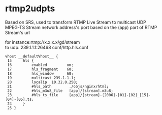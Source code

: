 # rtmp2udpts

Based on SRS, used to transform RTMP Live Stream to multicast UDP MPEG-TS Stream
network address's  port based on the (app)  part of RTMP Stream's url

for instance:rtmp://x.x.x.x/gd/stream   
             to  udp: 239.1.1.1:26468
conf/http.hls.conf             
             
```
vhost __defaultVhost__ {
 15     hls {
 16         enabled         on;
 17         hls_fragment    60;
 18         hls_window      60;
 19         multicast 239.1.1.1;
 20         localip  10.32.0.250;
 21         #hls_path        ./objs/nginx/html;
 22         #hls_m3u8_file   [app]/[stream].m3u8;
 23         #hls_ts_file     [app]/[stream]-[2006]-[01]-[02]_[15]-[04]-[05].ts;
 24     }
 25 }
```
